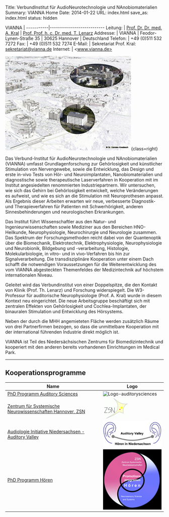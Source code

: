 Title: VerbundInstitut für AudioNeurotechnologie und NAnobiomaterialien
Summary: VIANNA Home
Date: 2014-01-22
URL: index.html
save_as: index.html
status: hidden
<!-- The previous two lines make this the Homepage -->


VIANNA     |
-----------|---------------------------
Leitung:   | [Prof. Dr. Dr. med. A. Kral](http://www.neuroprostheses.com/)
           | [Prof. Prof. h. c. Dr. med. T. Lenarz](http://www.mhh-hno.de)
Addresse:  | VIANNA
           | Feodor-Lynen-Straße 35
           | 30625 Hannover
           | Deutschland
Telefon:   | +49 (0)511 532 7272
Fax:       | +49 (0)511 532 7274
E-Mail:    | Sekretariat Prof. Kral: <sekretariat@vianna.de>
Internet:  | <www.vianna.de>


![Luftaufnahme](vianna_luftaufnahme.jpg){class=right}

Das Verbund-Institut für AudioNeurotechnologie und NAnobiomaterialien (VIANNA) umfasst Grundlagenforschung zur Gehörlosigkeit und künstlicher Stimulation von Nervengewebe, sowie die Entwicklung, das Design und erste in-vivo Tests von Hör- und Neuroimplantaten, Nanobiomaterialien und diagnostische sowie therapeutische Laserverfahren in Kooperation mit im Institut angesiedelten renommierten Industriepartnern. Wir untersuchen, wie sich das Gehirn bei Gehörlosigkeit entwickelt, welche Veränderungen es aufweist, und wie es sich an die Stimulation mit Neuroprothesen anpasst. Als Ergebnis dieser Arbeiten erwarten wir neue, verbesserte Diagnostik- und Therapieverfahren für Patienten mit Schwerhörigkeit, anderen Sinnesbehinderungen und neurologischen Erkrankungen.

Das Institut führt Wissenschaftler aus den Natur- und Ingenieurwissenschaften sowie Mediziner aus den Bereichen HNO-Heilkunde, Neurophysiologie, Neurochirurgie und Neurologie zusammen. Das Spektrum der Forschungsmethoden reicht dabei von der Quantenoptik über die Biomechanik, Elektrotechnik, Elektrophysiologie, Neurophysiologie und Neurobionik, Bildgebung und -verarbeitung, Histologie, Molekularbiologie, in vitro- und in vivo-Verfahren bis hin zur Signalverarbeitung. Die transdisziplinäre Kooperation unter einem Dach schafft die notwendigen Voraussetzungen für die Weiterentwicklung des vom VIANNA abgesteckten Themenfeldes der Medizintechnik auf höchstem internationalen Niveau.

Geleitet wird das Verbundinstitut von einer Doppelspitze, die den Kontakt von Klinik (Prof. Th. Lenarz) und Forschung widerspiegelt. Die W3-Professur für auditorische Neurophysiologie (Prof. A. Kral) wurde in diesem Kontext neu eingerichtet. Die neue Arbeitsgruppe beschäftigt sich mit zentralen Effekten von Gehörlosigkeit und Cochlea-Implantaten, der binauralen Stimulation und Entwicklung des Hörsystems.

Neben der durch die MHH angemieteten Fläche werden zusätzlich Räume von drei Partnerfirmen bezogen, so dass die unmittelbare Kooperation mit der international führenden Industrie direkt möglich ist.

VIANNA ist Teil des Niedersächsischen Zentrums für Biomedizintechnik und kooperiert mit den anderen bereits vorhandenen Einrichtungen im Medical Park.


* * * * * * * * * * * * *


## Kooperationsprogramme

Name                                                                     | Logo
-------------------------------------------------------------------------|--------------------------------------------------------------------------------------------------------
[PhD Programm Auditory Sciences][auditorysciences]                       | ![Logo-auditorysciences](http://www.neuroprostheses.com/AuditorySciences/Main_files/2-logo%20phd%20programm%20auditory%20sciences.png)
[Zentrum für Systemische Neurowissenschaften Hannover, ZSN][ZSN]         | [![ZSN](zsn.gif)][ZSN]
[Audiologie Initiative Niedersachsen - Auditory Valley][Auditory Valley] | [![Audiologie Initiative Niedersachsen - Auditory Valley (Logo)](auditory_valley.jpg)][Auditory Valley]
[PhD Programm Hören][PhD Hearing]                                        | [![Promotionsprogramm Hören (Logo)](promotionsprogramm_hoeren_logo.jpg)][PhD Hearing]



<!-- Hier folgen nun die Definitionen der Links, die oben in der Tabelle benutzt werden. -->

[auditorysciences]: http://www.neuroprostheses.com/AuditorySciences/Main.html

[ZSN]: http://www.tiho-hannover.de/studium-lehre/promotion-und-phd-programme/phd-systems-neuroscience/

[Auditory Valley]: http://www.hoertech.de/ain/web/audiologie-initiative/index.shtml

[PhD Hearing]: http://www.phd-program-hearing.de
